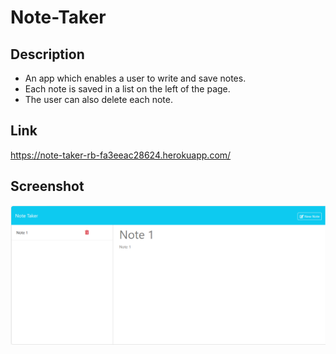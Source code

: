 # Note-Taker
## Description
- An app which enables a user to write and save notes.
- Each note is saved in a list on the left of the page.
- The user can also delete each note.
## Link
https://note-taker-rb-fa3eeac28624.herokuapp.com/
## Screenshot
![alt text](images/note-taker-screenshot2.png)